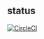 ## status

[![CircleCI](https://circleci.com/gh/YHiroyuki/datadiff/tree/master.svg?style=svg)](https://circleci.com/gh/YHiroyuki/datadiff/tree/master)

